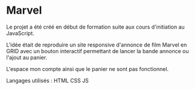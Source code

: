 # Marvel

Le projet a été créé en début de formation suite aux cours d'initiation au JavaScript. 

L'idée était de reproduire un site responsive d'annonce de film Marvel en GRID avec un bouton interactif permettant de lancer la bande annonce ou l'ajout au panier. 

L'espace mon compte ainsi que le panier ne sont pas fonctionnel.  

Langages utilisés : 
HTML 
CSS 
JS
